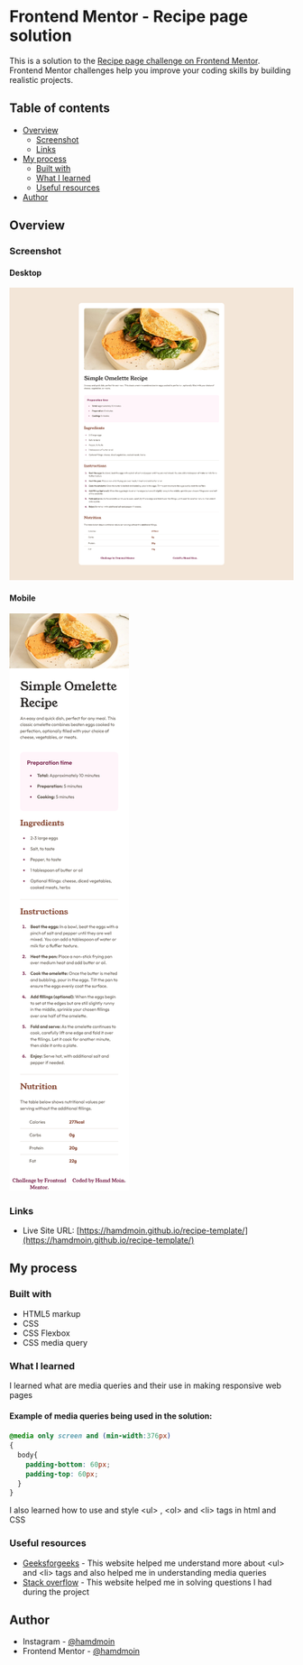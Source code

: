 # Frontend Mentor - Recipe page solution

This is a solution to the [Recipe page challenge on Frontend Mentor](https://www.frontendmentor.io/challenges/recipe-page-KiTsR8QQKm). Frontend Mentor challenges help you improve your coding skills by building realistic projects. 

## Table of contents

- [Overview](#overview)
  - [Screenshot](#screenshot)
  - [Links](#links)
- [My process](#my-process)
  - [Built with](#built-with)
  - [What I learned](#what-i-learned)
  - [Useful resources](#useful-resources)
- [Author](#author)

## Overview

### Screenshot

#### Desktop
![Desktop](design/desktop.png)

#### Mobile
![Mobile](design/mobile.png)

### Links

- Live Site URL: [https://hamdmoin.github.io/recipe-template/](https://hamdmoin.github.io/recipe-template/)

## My process

### Built with

- HTML5 markup
- CSS
- CSS Flexbox
- CSS media query

### What I learned

I learned what are media queries and their use in making responsive web pages 

#### Example of media queries being used in the solution:

```css
@media only screen and (min-width:376px)
{
  body{
    padding-bottom: 60px;
    padding-top: 60px;
  }
}
```

I also learned how to use and style &lt;ul> , &lt;ol> and &lt;li> tags in html and CSS

### Useful resources

- [Geeksforgeeks](https://www.geeksforgeeks.org) - This website helped me understand more about &lt;ul> and &lt;li> tags 
and also helped me in understanding media queries
- [Stack overflow](https://www.stackoverflow.com) - This website helped me in solving questions I had during the project

## Author

- Instagram - [@hamdmoin](https://www.instagram.com/hamdmoin/)
- Frontend Mentor - [@hamdmoin](https://www.frontendmentor.io/profile/hamdmoin)